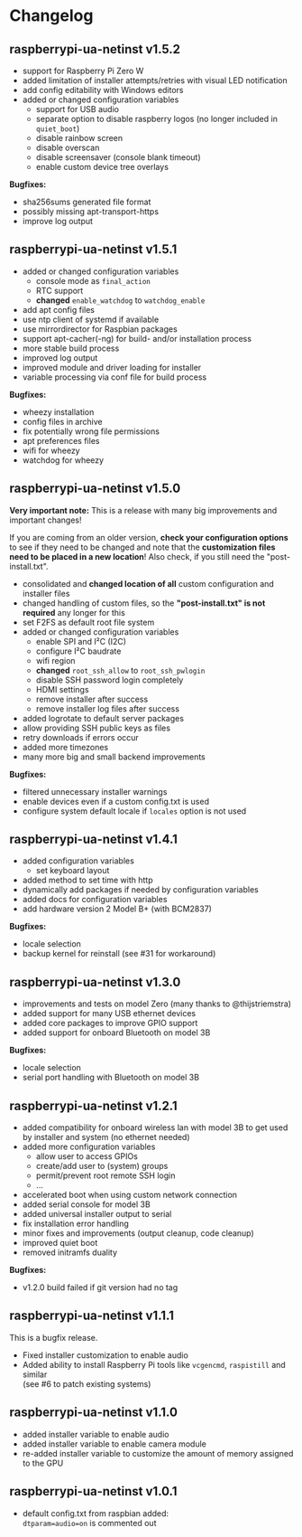 # Changelog

## raspberrypi-ua-netinst v1.5.2

- support for Raspberry Pi Zero W
- added limitation of installer attempts/retries with visual LED notification
- add config editability with Windows editors
- added or changed configuration variables
  - support for USB audio
  - separate option to disable raspberry logos (no longer included in `quiet_boot`)
  - disable rainbow screen
  - disable overscan
  - disable screensaver (console blank timeout)
  - enable custom device tree overlays

**Bugfixes:**

- sha256sums generated file format
- possibly missing apt-transport-https
- improve log output

## raspberrypi-ua-netinst v1.5.1

- added or changed configuration variables
  - console mode as `final_action`
  - RTC support
  - **changed** `enable_watchdog` to `watchdog_enable`
- add apt config files
- use ntp client of systemd if available
- use mirrordirector for Raspbian packages
- support apt-cacher(-ng) for build- and/or installation process
- more stable build process
- improved log output
- improved module and driver loading for installer
- variable processing via conf file for build process

**Bugfixes:**

- wheezy installation
- config files in archive
- fix potentially wrong file permissions
- apt preferences files
- wifi for wheezy
- watchdog for wheezy

## raspberrypi-ua-netinst v1.5.0

**Very important note:**
This is a release with many big improvements and important changes!

If you are coming from an older version, **check your configuration options** to see if they need to be changed and note that the **customization files need to be placed in a new location**! Also check, if you still need the "post-install.txt".

- consolidated and **changed location of all** custom configuration and installer files
- changed handling of custom files, so the **"post-install.txt" is not required** any longer for this
- set F2FS as default root file system
- added or changed configuration variables
  - enable SPI and I²C (I2C)
  - configure I²C baudrate
  - wifi region
  - **changed** `root_ssh_allow` to `root_ssh_pwlogin`
  - disable SSH password login completely
  - HDMI settings
  - remove installer after success
  - remove installer log files after success
- added logrotate to default server packages
- allow providing SSH public keys as files
- retry downloads if errors occur
- added more timezones
- many more big and small backend improvements

**Bugfixes:**

- filtered unnecessary installer warnings
- enable devices even if a custom config.txt is used
- configure system default locale if `locales` option is not used

## raspberrypi-ua-netinst v1.4.1

- added configuration variables
  - set keyboard layout
- added method to set time with http
- dynamically add packages if needed by configuration variables
- added docs for configuration variables
- add hardware version 2 Model B+ (with BCM2837)

**Bugfixes:**

- locale selection
- backup kernel for reinstall (see #31 for workaround)

## raspberrypi-ua-netinst v1.3.0

- improvements and tests on model Zero (many thanks to @thijstriemstra)
- added support for many USB ethernet devices
- added core packages to improve GPIO support
- added support for onboard Bluetooth on model 3B

**Bugfixes:**

- locale selection
- serial port handling with Bluetooth on model 3B

## raspberrypi-ua-netinst v1.2.1

- added compatibility for onboard wireless lan with model 3B to get used by installer and system (no ethernet needed)
- added more configuration variables
  - allow user to access GPIOs
  - create/add user to (system) groups
  - permit/prevent root remote SSH login
  - ...
- accelerated boot when using custom network connection
- added serial console for model 3B
- added universal installer output to serial
- fix installation error handling
- minor fixes and improvements (output cleanup, code cleanup)
- improved quiet boot
- removed initramfs duality

**Bugfixes:**

- v1.2.0 build failed if git version had no tag

## raspberrypi-ua-netinst v1.1.1

This is a bugfix release.

- Fixed installer customization to enable audio
- Added ability to install Raspberry Pi tools like `vcgencmd`, `raspistill` and similar  
  (see #6 to patch existing systems)

## raspberrypi-ua-netinst v1.1.0

- added installer variable to enable audio
- added installer variable to enable camera module
- re-added installer variable to customize the amount of memory assigned to the GPU

## raspberrypi-ua-netinst v1.0.1

- default config.txt from raspbian added:  
  `dtparam=audio=on` is commented out
